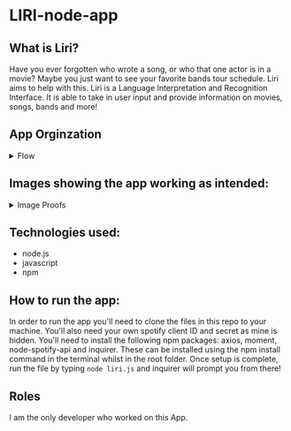 # LIRI-node-app

## What is Liri?
Have you ever forgotten who wrote a song, or who that one actor is in a movie? Maybe you just want to see your favorite bands tour schedule. 
Liri aims to help with this. Liri is a Language Interpretation and Recognition Interface. 
It is able to take in user input and provide information on movies, songs, bands and more!

## App Orginzation 

<details><summary>Flow</summary>
<p>

* The app starts with an inquirer prompt list. The selction from this prompt is then sent to a switch statment which will run the selected function.

##### Concert Choice:
* The user is asked to enter a band name.
* The name is stored in a variable and plugged into an api call using axios.
* The response is logged to the console

##### Spotify Choice: 
* The user is asked to enter a song name.
* The name is stored in a variable and plugged into an api call using the spotify node npm package.
* If no song is entered a default is used.
* The response is logged to the console.

#### Movie Choice: 
* The user is asked to enter a movie name.
* The name is stored in a variable and plugged into an api call using axios.
* If no movie is entered a default is used.
* The response is logged to the console.

#### Do What is Says Choice:
* The random.txt file is read using the file system "fs".
* The info from the file is extracted in a way that is usable.
* The info is run through an api call using axios.
* The response is logged to the console.
</p>
</details>



## Images showing the app working as intended:

<details><summary>Image Proofs</summary>
<p>

#### Shows the concert search functionality:
![App Screenshot](/images/concert-proof.png)

#### Shows the spotify search working with and without an input:
![App Screenshot](/images/spotify-proof.png)

#### Shows the movie search working with and without an input: 
![App Screenshot](/images/movie-proof.png)

#### Shows the "Do What it Says" functionality:
![App Screenshot](/images/do-proof.png)

#### Shows the log.txt file: 
![App Screenshot](/images/log-proof1.png)
![App Screenshot](/images/log-proof2.png)


</p>
</details>

## Technologies used: 
* node.js
* javascript
* npm 

## How to run the app: 
In order to run the app you'll need to clone the files in this repo to your machine. You'll also need your own spotify client ID and secret as mine is hidden.
You'll need to install the following npm packages: axios, moment, node-spotify-api and inquirer. These can be installed using the npm install command
in the terminal whilst in the root folder. Once setup is complete, run the file by typing ```node liri.js``` and inquirer will prompt you from there!

## Roles
I am the only developer who worked on this App.
